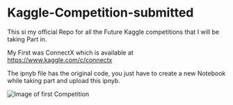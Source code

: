 # Kaggle-Competition-submitted

This si my official Repo for all the Future Kaggle competitions that I will be taking Part in.

My First was ConnectX which is available at https://www.kaggle.com/c/connectx

The ipnyb file has the original code, you just have to create a new Notebook while taking part and upload this ipnyb.

![Image of first Competition](https://cdn.discordapp.com/attachments/594532156756459551/734004011799412776/unknown.png)
